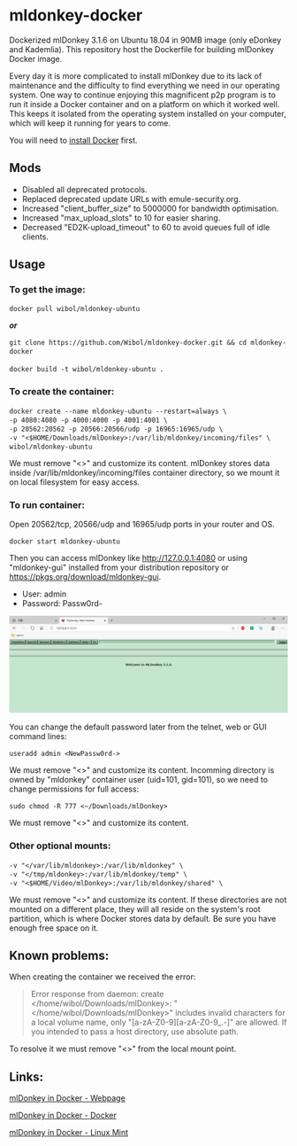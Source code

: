 # mldonkey-docker
Dockerized mlDonkey 3.1.6 on Ubuntu 18.04 in 90MB image (only eDonkey and Kademlia). This repository host the Dockerfile for building mlDonkey Docker image.

Every day it is more complicated to install mlDonkey due to its lack of maintenance and the difficulty to find everything we need in our operating system. One way to continue enjoying this magnificent p2p program is to run it inside a Docker container and on a platform on which it worked well. This keeps it isolated from the operating system installed on your computer, which will keep it running for years to come.

You will need to [install Docker](https://docs.docker.com/engine/install/) first.


## Mods

- Disabled all deprecated protocols.
- Replaced deprecated update URLs with emule-security.org.
- Increased "client_buffer_size" to 5000000 for bandwidth optimisation.
- Increased "max_upload_slots" to 10 for easier sharing.
- Decreased "ED2K-upload_timeout" to 60 to avoid queues full of idle clients.


## Usage

### To get the image:

    docker pull wibol/mldonkey-ubuntu

***or***

    git clone https://github.com/Wibol/mldonkey-docker.git && cd mldonkey-docker

    docker build -t wibol/mldonkey-ubuntu .


### To create the container:

    docker create --name mldonkey-ubuntu --restart=always \
    -p 4080:4080 -p 4000:4000 -p 4001:4001 \
    -p 20562:20562 -p 20566:20566/udp -p 16965:16965/udp \
    -v "<$HOME/Downloads/mlDonkey>:/var/lib/mldonkey/incoming/files" \
    wibol/mldonkey-ubuntu

We must remove "<>" and customize its content. mlDonkey stores data inside /var/lib/mldonkey/incoming/files container directory, so we mount it on local filesystem for easy access.


### To run container:

Open 20562/tcp, 20566/udp and 16965/udp ports in your router and OS.

    docker start mldonkey-ubuntu

Then you can access mlDonkey like http://127.0.0.1:4080 or using "mldonkey-gui" installed from your distribution repository or https://pkgs.org/download/mldonkey-gui.

- User: admin
- Password: Passw0rd-

![image](https://github.com/Wibol/mldonkey-docker/blob/main/d.png)

You can change the default password later from the telnet, web or GUI command lines:

    useradd admin <NewPassw0rd->

We must remove "<>" and customize its content. Incomming directory is owned by "mldonkey" container user (uid=101, gid=101), so we need to change permissions for full access:

    sudo chmod -R 777 <~/Downloads/mlDonkey>

We must remove "<>" and customize its content. 


### Other optional mounts:

    -v "</var/lib/mldonkey>:/var/lib/mldonkey" \
    -v "</tmp/mldonkey>:/var/lib/mldonkey/temp" \
    -v "<$HOME/Video/mlDonkey>:/var/lib/mldonkey/shared" \

We must remove "<>" and customize its content. If these directories are not mounted on a different place, they will all reside on the system's root partition, which is where Docker stores data by default. Be sure you have enough free space on it.

## Known problems:

When creating the container we received the error:
> Error response from daemon: create </home/wibol/Downloads/mlDonkey>: "</home/wibol/Downloads/mlDonkey>" includes invalid characters for a local volume name, only "[a-zA-Z0-9][a-zA-Z0-9_.-]" are allowed. If you intended to pass a host directory, use absolute path.

To resolve it we must remove "<>" from the local mount point.

## Links:

[mlDonkey in Docker - Webpage](https://mldonkey.wibol.eu/ "mldonkey-ubuntu image web.")

[mlDonkey in Docker - Docker](https://hub.docker.com/r/wibol/mldonkey-ubuntu "mldonkey-ubuntu image repository in Docker.")

[mlDonkey in Docker - Linux Mint](https://forums.linuxmint.com/viewtopic.php?t=396180 "mldonkey-ubuntu installation tutorial in Linux Mint.")
